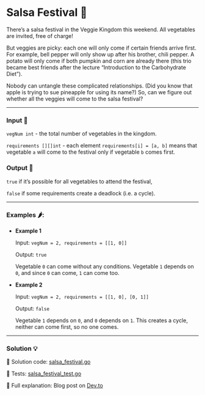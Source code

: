 # Salsa Festival 🥗

There’s a salsa festival in the Veggie Kingdom this weekend. All vegetables are invited, free of charge!

But veggies are picky: each one will only come if certain friends arrive first.
For example, bell pepper will only show up after his brother, chili pepper. A potato will only come if both pumpkin and corn are already there (this trio became best friends after the lecture “Introduction to the Carbohydrate Diet”).

Nobody can untangle these complicated relationships. (Did you know that apple is trying to sue pineapple for using its name?)
So, can we figure out whether all the veggies will come to the salsa festival?

---

### Input 🥒
`vegNum int` - the total number of vegetables in the kingdom.

`requirements [][]int` - each element `requirements[i] = [a, b]` means that vegetable `a` will come to the festival only if vegetable `b` comes first.

### Output 🍅
`true` if it’s possible for all vegetables to attend the festival,

`false` if some requirements create a deadlock (i.e. a cycle).

---

### Examples 🌶️:

- **Example 1**

    Input: `vegNum = 2, requirements = [[1, 0]]`

    Output: `true`

    Vegetable `0` can come without any conditions. Vegetable `1` depends on `0`, and since `0` can come, `1` can come too.

- **Example 2**

    Input: `vegNum = 2, requirements = [[1, 0], [0, 1]]`

    Output: `false`

    Vegetable `1` depends on `0`, and `0` depends on `1`. This creates a cycle, neither can come first, so no one comes.

---

### Solution 💡

🧠 Solution code: [salsa_festival.go](./salsa_festival.go)

🧪 Tests: [salsa_festival_test.go](./salsa_festival_test.go)

📖 Full explanation: Blog post on [Dev.to](https://dev.to/asparagos/go-coding-with-asparagos-will-graph-cycles-spoil-the-salsa-festival-2eod)
